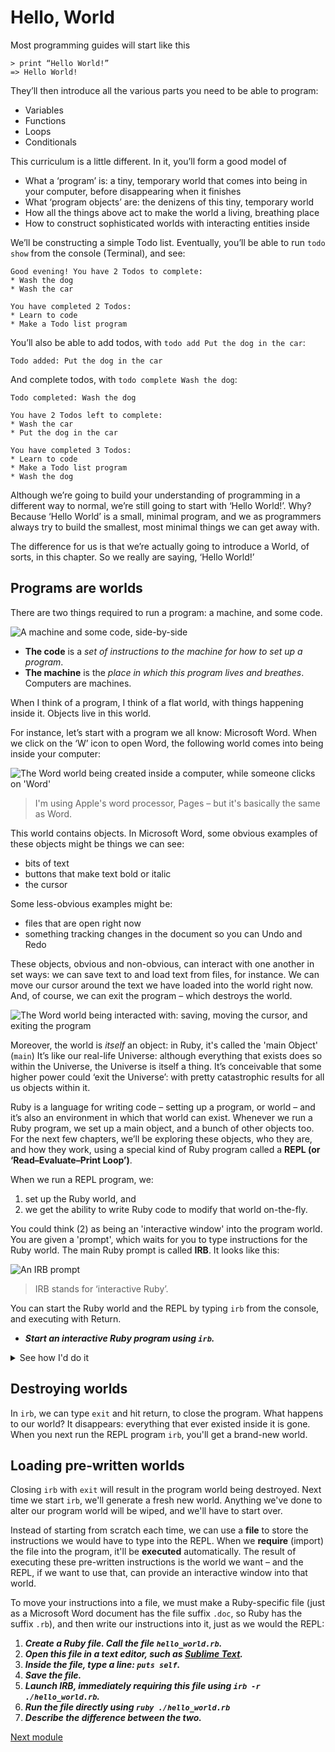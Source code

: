 # Hello, World

Most programming guides will start like this

```irb
> print “Hello World!”
=> Hello World!
```

They’ll then introduce all the various parts you need to be able to program:

- Variables
- Functions
- Loops
- Conditionals

This curriculum is a little different. In it, you’ll form a good model of 

- What a ‘program’ is: a tiny, temporary world that comes into being in your computer, before disappearing when it finishes
- What ‘program objects’ are: the denizens of this tiny, temporary world
- How all the things above act to make the world a living, breathing place
- How to construct sophisticated worlds with interacting entities inside

We’ll be constructing a simple Todo list. Eventually, you’ll be able to run `todo show` from the console (Terminal), and see:

```
Good evening! You have 2 Todos to complete:
* Wash the dog
* Wash the car

You have completed 2 Todos:
* Learn to code
* Make a Todo list program
```

You’ll also be able to add todos, with `todo add Put the dog in the car`:

```
Todo added: Put the dog in the car
```

And complete todos, with `todo complete Wash the dog`:

```
Todo completed: Wash the dog

You have 2 Todos left to complete:
* Wash the car
* Put the dog in the car

You have completed 3 Todos:
* Learn to code
* Make a Todo list program
* Wash the dog
```

Although we’re going to build your understanding of programming in a different way to normal, we’re still going to start with ‘Hello World!’. Why? Because ‘Hello World’ is a small, minimal program, and we as programmers always try to build the smallest, most minimal things we can get away with.

The difference for us is that we’re actually going to introduce a World, of sorts, in this chapter. So we really are saying, ‘Hello World!’


## Programs are worlds

There are two things required to run a program: a machine, and some code.

![A machine and some code, side-by-side](../images/1-1.jpg)

* **The code** is a _set of instructions to the machine for how to set up a program_.
* **The machine** is the _place in which this program lives and breathes_. Computers are machines.

When I think of a program, I think of a flat world, with things happening inside it. Objects live in this world. 

For instance, let’s start with a program we all know: Microsoft Word. When we click on the ‘W’ icon to open Word, the following world comes into being inside your computer:

![The Word world being created inside a computer, while someone clicks on 'Word'](../images/1-word-world.gif)

> I'm using Apple's word processor, Pages – but it's basically the same as Word.

This world contains objects. In Microsoft Word, some obvious examples of these objects might be things we can see:

- bits of text
- buttons that make text bold or italic
- the cursor

Some less-obvious examples might be:

- files that are open right now
- something tracking changes in the document so you can Undo and Redo

These objects, obvious and non-obvious, can interact with one another in set ways: we can save text to and load text from files, for instance. We can move our cursor around the text we have loaded into the world right now. And, of course, we can exit the program – which destroys the world.

![The Word world being interacted with: saving, moving the cursor, and exiting the program](../images/1-word-interactions.gif)

Moreover, the world is _itself_ an object: in Ruby, it's called the 'main Object' (`main`) It’s like our real-life Universe: although everything that exists does so within the Universe, the Universe is itself a thing. It’s conceivable that some higher power could ‘exit the Universe’: with pretty catastrophic results for all us objects within it.

Ruby is a language for writing code – setting up a program, or world – and it’s also an environment in which that world can exist. Whenever we run a Ruby program, we set up a main object, and a bunch of other objects too. For the next few chapters, we’ll be exploring these objects, who they are, and how they work, using a special kind of Ruby program called a **REPL (or ‘Read–Evaluate–Print Loop’)**. 

When we run a REPL program, we:

1. set up the Ruby world, and 
2. we get the ability to write Ruby code to modify that world on-the-fly.

You could think (2) as being an 'interactive window' into the program world. You are given a 'prompt', which waits for you to type instructions for the Ruby world. The main Ruby prompt is called **IRB**. It looks like this:

![An IRB prompt](../images/1-irb.jpg)

> IRB stands for ‘interactive Ruby’.

You can start the Ruby world and the REPL by typing `irb` from the console, and executing with Return. 

* _**Start an interactive Ruby program using `irb`.**_

<details>
  <summary>See how I'd do it</summary>
  <p>
    
```
$> irb
 >
```

> In code examples, I'll include the IRB prompt as a chevron ('`>`'). You don't need to enter the chevron into your IRB. If I'm typing in the console (Terminal), rather than in IRB, I'll include the prompt as a dollar-chevron `$>`. Again, you don't need to enter the dollar-chevron into the console.

</p>
</details>
<p></p>

## Destroying worlds

In `irb`, we can type `exit` and hit return, to close the program. What happens to our world? It disappears: everything that ever existed inside it is gone. When you next run the REPL program `irb`, you'll get a brand-new world.

## Loading pre-written worlds

Closing `irb` with `exit` will result in the program world being destroyed. Next time we start `irb`, we'll generate a fresh new world. Anything we've done to alter our program world will be wiped, and we'll have to start over.

Instead of starting from scratch each time, we can use a **file** to store the instructions we would have to type into the REPL. When we **require** (import) the file into the program, it'll be **executed** automatically. The result of executing these pre-written instructions is the world we want – and the REPL, if we want to use that, can provide an interactive window into that world.

<gif of world being created from a file>

To move your instructions into a file, we must make a Ruby-specific file (just as a Microsoft Word document has the file suffix `.doc`, so Ruby has the suffix `.rb`), and then write our instructions into it, just as we would the REPL:

1. _**Create a Ruby file. Call the file `hello_world.rb`.**_
2. _**Open this file in a text editor, such as [Sublime Text](https://www.sublimetext.com/).**_
3. _**Inside the file, type a line: `puts self`.**_
4. _**Save the file.**_
5. _**Launch IRB, immediately requiring this file using `irb -r ./hello_world.rb`.**_
6. _**Run the file directly using `ruby ./hello_world.rb`**_
7. _**Describe the difference between the two.**_

[Next module](../chapter2/README.md)

